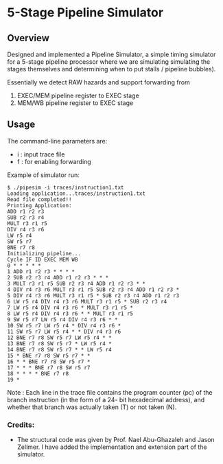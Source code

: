 # 5-Stage Pipeline Simulator

## Overview 

Designed and implemented a Pipeline Simulator, a simple timing simulator for a 5-stage pipeline processor where we are simulating simulating the stages themselves and
determining when to put stalls / pipeline bubbles).

Essentially we detect RAW hazards and support forwarding from
1. EXEC/MEM pipeline register to EXEC stage
2. MEM/WB pipeline register to EXEC stage


## Usage

The command-line parameters are:
- i : input trace file
- f : for enabling forwarding

Example of simulator run:

```
$ ./pipesim -i traces/instruction1.txt
Loading application...traces/instruction1.txt
Read file completed!!
Printing Application:
ADD r1 r2 r3
SUB r2 r3 r4
MULT r3 r1 r5
DIV r4 r3 r6
LW r5 r4
SW r5 r7
BNE r7 r8
Initializing pipeline...
Cycle IF ID EXEC MEM WB
0 * * * * *
1 ADD r1 r2 r3 * * * *
2 SUB r2 r3 r4 ADD r1 r2 r3 * * *
3 MULT r3 r1 r5 SUB r2 r3 r4 ADD r1 r2 r3 * *
4 DIV r4 r3 r6 MULT r3 r1 r5 SUB r2 r3 r4 ADD r1 r2 r3 *
5 DIV r4 r3 r6 MULT r3 r1 r5 * SUB r2 r3 r4 ADD r1 r2 r3
6 LW r5 r4 DIV r4 r3 r6 MULT r3 r1 r5 * SUB r2 r3 r4
7 LW r5 r4 DIV r4 r3 r6 * MULT r3 r1 r5 *
8 LW r5 r4 DIV r4 r3 r6 * * MULT r3 r1 r5
9 SW r5 r7 LW r5 r4 DIV r4 r3 r6 * *
10 SW r5 r7 LW r5 r4 * DIV r4 r3 r6 *
11 SW r5 r7 LW r5 r4 * * DIV r4 r3 r6
12 BNE r7 r8 SW r5 r7 LW r5 r4 * *
13 BNE r7 r8 SW r5 r7 * LW r5 r4 *
14 BNE r7 r8 SW r5 r7 * * LW r5 r4
15 * BNE r7 r8 SW r5 r7 * *
16 * * BNE r7 r8 SW r5 r7 *
17 * * * BNE r7 r8 SW r5 r7
18 * * * * BNE r7 r8
19 *

```

Note : Each line in the trace file contains the program counter (pc) of the branch instruction (in the form of a 24-
bit hexadecimal address), and whether that branch was actually taken (T) or not taken (N).

### Credits:

- The structural code was given by Prof. Nael Abu-Ghazaleh and Jason Zellmer. I have added the implementation and extension part of the simulator.
